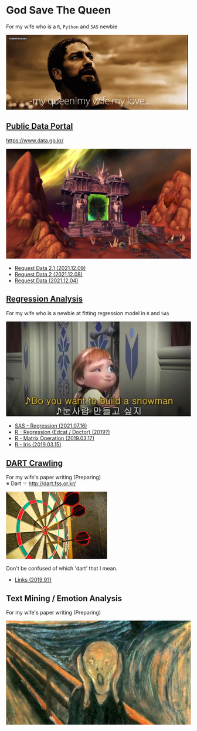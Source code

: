 # God Save The Queen

For my wife who is a `R`, `Python` and `SAS` newbie

![300 my queen my wife my love](Images/300%20my%20queen%20my%20wife%20my%20love.gif)


## [Public Data Portal](/PublicDataPortal#public-data-portal)
https://www.data.go.kr/

![The Dark Portal](/PublicDataPortal/Images/WOW_DarkPortal_600.jpg)

- [Request Data 2.1 (2021.12.09)](/PublicDataPortal#request-data-21-20211209)
- [Request Data 2 (2021.12.08)](/PublicDataPortal#request-data-2-20211208)
- [Request Data (2021.12.04)](/PublicDataPortal#request-data-20211204)


## [Regression Analysis](/Regression%20Analysis#do-you-wanna-fit-a-linear-regression-model)
For my wife who is a newbie at fitting regression model in `R` and `SAS`

![Do you want to build a snowman](Regression%20Analysis/Images/Do%20you%20want%20to%20build%20a%20snowman.png)

- [SAS - Regression (2021.07.16)](/Regression%20Analysis#sas---regression-20210716-fri)
- [R - Regression (Edcat / Doctor) (2019?)](/Regression%20Analysis#r---regression-edcat--doctor-2019)
- [R - Matrix Operation (2019.03.17)](/Regression%20Analysis#r---matrix-operation-20190317-sun)
- [R - Iris (2019.03.15)](/Regression%20Analysis#r---iris-20190315-fri)


## [DART Crawling](/DART%20Crawling#dart-crawling)
For my wife's paper writing (Preparing)  
※ Dart ☞ http://dart.fss.or.kr/  

![dart](DART%20Crawling/Images/Dart_wikipedia.jpg)

Don't be confused of which 'dart' that I mean.

- [Links (2019.9?)](/DART%20Crawling#links-20199)


## Text Mining / Emotion Analysis
For my wife's paper writing (Preparing)

![Munch Scream](Emotion%20Analysis/Images/Munch_Scream.jpg)